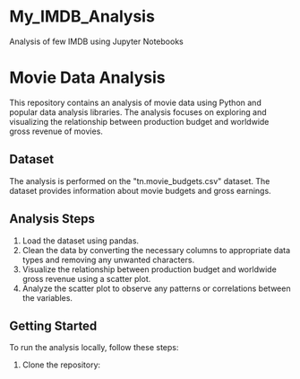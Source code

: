 # My_IMDB_Analysis
Analysis of few IMDB using Jupyter Notebooks 
# Movie Data Analysis

This repository contains an analysis of movie data using Python and popular data analysis libraries. The analysis focuses on exploring and visualizing the relationship between production budget and worldwide gross revenue of movies.

## Dataset

The analysis is performed on the "tn.movie_budgets.csv" dataset. The dataset provides information about movie budgets and gross earnings.

## Analysis Steps

1. Load the dataset using pandas.
2. Clean the data by converting the necessary columns to appropriate data types and removing any unwanted characters.
3. Visualize the relationship between production budget and worldwide gross revenue using a scatter plot.
4. Analyze the scatter plot to observe any patterns or correlations between the variables.

## Getting Started

To run the analysis locally, follow these steps:

1. Clone the repository:


